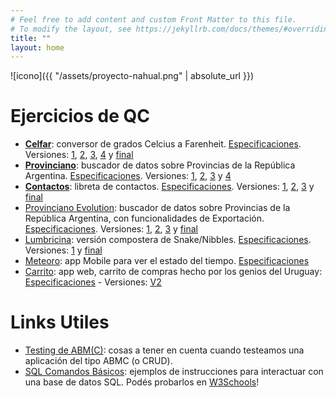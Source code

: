 ```yaml
---
# Feel free to add content and custom Front Matter to this file.
# To modify the layout, see https://jekyllrb.com/docs/themes/#overriding-theme-defaults
title: ""
layout: home
---
```

![icono]({{ "/assets/proyecto-nahual.png" | absolute_url }})

# Ejercicios de QC
	
  * **[Celfar][celfar]**: conversor de grados Celcius a Farenheit.
	[Especificaciones][celfar-specs]. 
	Versiones: [1][celfar-v1], [2][celfar-v2], [3][celfar-v3], [4][celfar-v4] y [final][celfar-v5]
  * **[Provinciano][provinciano]**: buscador de datos sobre Provincias de la República Argentina. 
	[Especificaciones][provinciano-specs].
	Versiones: [1][provinciano-v1], [2][provinciano-v2], [3][provinciano-v3] y [4][provinciano-v4]
  * **[Contactos][contactos]**: libreta de contactos. 
	[Especificaciones][contactos-specs].
	Versiones: [1][contactos-v1], [2][contactos-v2], [3][contactos-v3] y [final][contactos-v4]
  * [Provinciano Evolution][provinciano-e]: buscador de datos sobre Provincias de la República Argentina, con funcionalidades de Exportación.
	[Especificaciones][provinciano-e-specs].
	Versiones: [1][provinciano-e-v1], [2][provinciano-e-v2], [3][provinciano-e-v3] y [final][provinciano-e-v4]
  * [Lumbricina][lumbricina]: versión compostera de Snake/Nibbles. 
	[Especificaciones][lumbricina-specs]. Versiones: [1][lumbricina-v1] y [final][lumbricina-v2]
  * [Meteoro][meteoro]: app Mobile para ver el estado del tiempo. [Especificaciones][meteoro-specs]
  * [Carrito][carrito]: app web, carrito de compras hecho por los genios del Uruguay: [Especificaciones][carrito-specs] - Versiones: [V2][carrito-v2]

# Links Utiles

  * [Testing de ABM(C)](https://sites.google.com/site/nahualtandil/contenidos/testing-de-abm-o-crud): cosas a tener en cuenta cuando testeamos una aplicación del tipo ABMC (o CRUD).
  * [SQL Comandos Básicos](https://mariadb.com/kb/es/basic-sql-statements/): ejemplos de instrucciones para interactuar con una base de datos SQL. Podés probarlos en [W3Schools](https://www.w3schools.com/sql/trysql.asp?filename=trysql_select_join)!


[celfar]: https://github.com/nahual/qc-celfar
[celfar-specs]: https://nahual.github.io/qc-celfar/especificaciones.html
[celfar-v1]: https://nahual.github.io/qc-celfar/?v=1
[celfar-v2]: https://nahual.github.io/qc-celfar/?v=2
[celfar-v3]: https://nahual.github.io/qc-celfar/?v=3
[celfar-v4]: https://nahual.github.io/qc-celfar/?v=4
[celfar-v5]: https://nahual.github.io/qc-celfar

[provinciano]: https://github.com/nahual/qc-provinciano
[provinciano-specs]: https://nahual.github.io/qc-provinciano/especificaciones.html
[provinciano-v1]: https://nahual.github.io/qc-provinciano/provinciano_1.html
[provinciano-v2]: https://nahual.github.io/qc-provinciano/provinciano_2.html
[provinciano-v3]: https://nahual.github.io/qc-provinciano/provinciano_3.html
[provinciano-v4]: https://nahual.github.io/qc-provinciano/provinciano_4.html

[contactos]: https://github.com/nahual/qc-contactos
[contactos-specs]: https://nahual.github.io/qc-contactos/especificaciones.html
[contactos-v1]: https://nahual.github.io/qc-contactos/contactos.html?v=1
[contactos-v2]: https://nahual.github.io/qc-contactos/contactos.html?v=2
[contactos-v3]: https://nahual.github.io/qc-contactos/contactos.html?v=3
[contactos-v4]: https://nahual.github.io/qc-contactos/contactos.html

[provinciano-e]: https://github.com/nahual/qc-provinciano-evolution
[provinciano-e-specs]: https://nahual.github.io/qc-provinciano-evolution/especificaciones.html
[provinciano-e-v1]: https://nahual.github.io/qc-provinciano-evolution/provinciano.html?v=1
[provinciano-e-v2]: https://nahual.github.io/qc-provinciano-evolution/provinciano.html?v=2
[provinciano-e-v3]: https://nahual.github.io/qc-provinciano-evolution/provinciano.html?v=3
[provinciano-e-v4]: https://nahual.github.io/qc-provinciano-evolution/provinciano.html

[lumbricina]: https://github.com/nahual/qc-lumbricina
[lumbricina-specs]: https://nahual.github.io/qc-lumbricina/especificaciones.html
[lumbricina-v1]: https://nahual.github.io/qc-lumbricina?v=1
[lumbricina-v2]: https://nahual.github.io/qc-lumbricina

[meteoro]: https://github.com/nahual/qc-meteoro
[meteoro-specs]: http://nahual.github.io/qc-meteoro/especificaciones.html

[carrito]: https://github.com/nahual/Carrito
[carrito-specs]: https://docs.google.com/document/d/148Vp85TWzvdr4O9U5Hv6QInIbk_J00zMvxFO_v5QS60/edit#heading=h.gjdgxs
[carrito-v2]: https://nahual-app-carrito.herokuapp.com/
